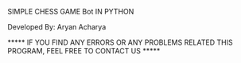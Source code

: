 SIMPLE CHESS GAME Bot IN PYTHON


Developed By: Aryan Acharya


***** IF YOU FIND ANY ERRORS OR ANY PROBLEMS RELATED THIS PROGRAM, FEEL FREE TO CONTACT US *****  
